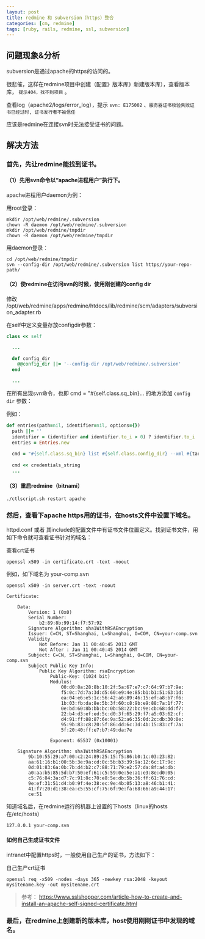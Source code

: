 ```yaml
---
layout: post
title: redmine 和 subversion（https）整合
categories: [cm, redmine]
tags: [ruby, rails, redmine, ssl, subversion]
---
```


## 问题现象&分析

subversion是通过apache的https的访问的。

很悲催，这样在redmine项目中创建（配置》版本库》新建版本库），查看版本库， `提示404，找不到项目` 。


查看log（apache2/logs/error_log），提示 `svn: E175002` 、`服务器证书校验失败证书已经过时, 证书发行者不被信任`


应该是redmine在连接svn时无法接受证书的问题。


## 解决方法

### 首先，先让redmine能找到证书。


#### （1）先用svn命令以“apache进程用户”执行下。


apache进程用户daemon为例：

用root登录：

~~~ shell
mkdir /opt/web/redmine/.subversion
chown -R daemon /opt/web/redmine/.subversion
mkdir /opt/web/redmine/tmpdir
chown -R daemon /opt/web/redmine/tmpdir
~~~

用daemon登录：

~~~
cd /opt/web/redmine/tmpdir
svn --config-dir /opt/web/redmine/.subversion list https//your-repo-path/
~~~


#### （2）使redmine在访问svn的时候，使用刚创建的config dir

修改 /opt/web/redmine/apps/redmine/htdocs/lib/redmine/scm/adapters/subversion_adapter.rb


在self中定义变量存放configdir参数：

~~~ ruby
class << self

  ...

  def config_dir
    @@config_dir ||= '--config-dir /opt/web/redmine/.subversion'
  end

  ...
~~~
          

在所有出现svn命令，也即 cmd = "#{self.class.sq_bin}... 的地方添加 `config dir` 参数：

例如：

~~~ ruby
def entries(path=nil, identifier=nil, options={})
  path ||= ''
  identifier = (identifier and identifier.to_i > 0) ? identifier.to_i : "HEAD"
  entries = Entries.new
  
  cmd = "#{self.class.sq_bin} list #{self.class.config_dir} --xml #{target(path)}@#{identifier}"
  
  cmd << credentials_string
  ...
~~~


#### （3）重启redmine（bitnami）

~~~
./ctlscript.sh restart apache
~~~



### 然后，查看下apache https用的证书，在hosts文件中设置下域名。


httpd.conf 或者 其include的配置文件中有证书文件位置定义。找到证书文件，用如下命令就可查看证书针对的域名：

查看crt证书

~~~
openssl x509 -in certificate.crt -text -noout
~~~

例如，如下域名为 your-comp.svn

~~~
openssl x509 -in server.crt -text -noout

Certificate:

    Data:
        Version: 1 (0x0)
        Serial Number:
            b2:89:8b:99:14:f7:57:92
        Signature Algorithm: sha1WithRSAEncryption
        Issuer: C=CN, ST=Shanghai, L=Shanghai, O=COM, CN=your-comp.svn
        Validity
            Not Before: Jan 11 00:40:45 2013 GMT
            Not After : Jan 11 00:40:45 2014 GMT
        Subject: C=CN, ST=Shanghai, L=Shanghai, O=COM, CN=your-comp.svn
        Subject Public Key Info:
            Public Key Algorithm: rsaEncryption
                Public-Key: (1024 bit)
                Modulus:
                    00:d0:8a:28:8b:10:2f:5a:67:e7:c7:64:97:b7:9e:
                    f5:0c:7d:7a:3d:d5:60:e9:4e:85:b1:b1:51:63:1d:
                    ea:04:e6:e5:1c:56:42:a6:89:46:15:ef:a8:b7:f6:
                    1b:03:fb:da:8e:5b:3f:60:c8:9b:e9:88:7a:1f:77:
                    0e:bd:60:8b:bb:bc:0b:58:22:bc:9e:cb:68:dd:f7:
                    22:b4:d3:ef:ed:5c:d0:3f:65:29:f7:a5:03:62:cf:
                    d4:91:ff:88:87:6e:9a:52:a6:35:0d:2c:db:30:0e:
                    95:9b:83:c8:20:5f:86:dd:6c:3d:4b:15:83:cf:7a:
                    5f:20:40:ff:e7:b7:49:da:7e

                Exponent: 65537 (0x10001)

    Signature Algorithm: sha1WithRSAEncryption
        9b:10:55:29:a7:00:c2:24:89:25:15:f5:86:b0:1c:03:23:82:
        aa:61:16:b1:00:5b:3e:9a:cd:0c:5b:b3:39:9a:12:6c:17:9c:
        0d:01:83:6a:0b:7b:d4:b2:c7:88:71:79:e2:57:da:8f:a4:db:
        a0:aa:b5:85:5d:b7:50:ef:61:c5:59:0e:5e:a1:e3:8e:d0:05:
        c5:76:84:3a:d7:7c:91:8c:70:e8:5e:db:5b:36:ff:61:76:cd:
        9e:ef:31:51:d4:b0:9f:4e:38:ec:9e:4b:05:13:a8:46:b1:41:
        41:f7:20:d1:38:ea:c5:55:cf:75:6f:9e:fa:68:66:a9:44:17:
        ce:51
~~~


知道域名后，在redmine运行的机器上设置的下hosts（linux的hosts在/etc/hosts）

~~~
127.0.0.1 your-comp.svn
~~~

        

#### 如何自己生成证书文件


intranet中配置https时，一般使用自己生产的证书，方法如下：


自己生产crt证书

~~~
openssl req -x509 -nodes -days 365 -newkey rsa:2048 -keyout mysitename.key -out mysitename.crt
~~~

> 参考：
> <https://www.sslshopper.com/article-how-to-create-and-install-an-apache-self-signed-certificate.html>



### 最后，在redmine上创建新的版本库，host使用刚刚证书中发现的域名。






